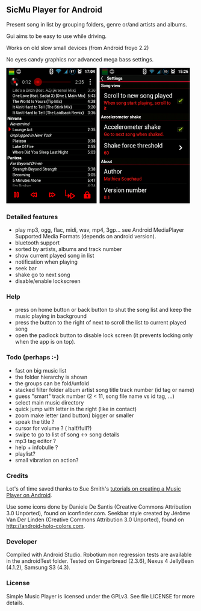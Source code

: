 ## SicMu Player for Android

Present song in list by grouping folders, genre or/and artists and albums.

Gui aims to be easy to use while driving.

Works on old slow small devices (from Android froyo 2.2)

No eyes candy graphics nor advanced mega bass settings.

![Artist list](screen_artist.png)&nbsp;
![Settings](screen_settings.png)


### Detailed features
- play mp3, ogg, flac, midi, wav, mp4, 3gp... see Android MediaPlayer Supported Media Formats (depends on android version).
- bluetooth support
- sorted by artists, albums and track number
- show current played song in list
- notification when playing
- seek bar
- shake go to next song
- disable/enable lockscreen


### Help
- press on home button or back button to shut the song list and keep the music playing in background
- press the button to the right of next to scroll the list to current played song
- open the padlock button to disable lock screen (it prevents locking only when the app is on top).

### Todo (perhaps :-)
- fast on big music list
- the folder hierarchy is shown
- the groups can be fold/unfold
- stacked filter
  folder
  album
  artist
  song title
  track number (id tag or name)
- guess "smart" track number (2 < 11, song file name vs id tag, ...)
- select main music directory
- quick jump with letter in the right (like in contact)
- zoom make letter (and button) bigger or smaller
- speak the title ?
- cursor for volume ? ( half/full?)
- swipe to go to list of song <-> song details
- mp3 tag editor ?
- help + infobulle ?
- playlist?
- small vibration on action?

### Credits

Lot's of time saved thanks to Sue Smith's [tutorials on creating a Music Player on Android](http://code.tutsplus.com/tutorials/create-a-music-player-on-android-project-setup--mobile-22764).

Use some icons done by Daniele De Santis (Creative Commons Attribution 3.0 Unported), found on iconfinder.com.
Seekbar style created by Jérôme Van Der Linden (Creative Commons Attribution 3.0 Unported), found on http://android-holo-colors.com.

### Developer

Compiled with Android Studio.
Robotium non regression tests are available in the androidTest folder.
Tested on Gingerbread (2.3.6), Nexus 4 JellyBean (4.1.2), Samsung S3 (4.3).

### License

Simple Music Player is licensed under the GPLv3. See file LICENSE for more details.

